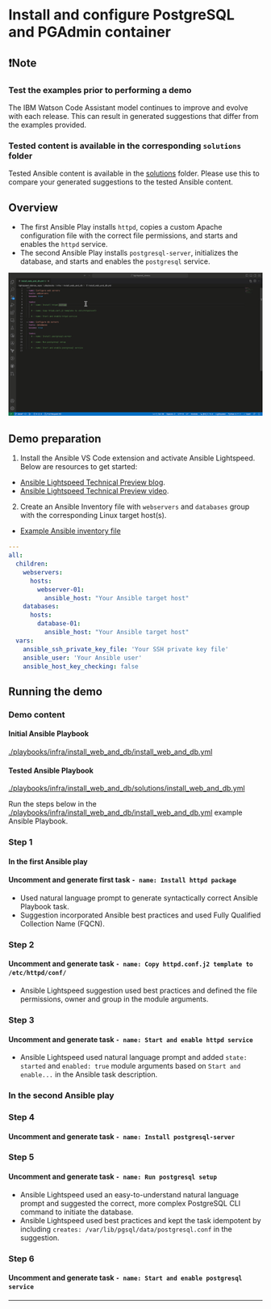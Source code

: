 # Install and configure PostgreSQL and PGAdmin container

## ❗️Note

### Test the examples prior to performing a demo

The IBM Watson Code Assistant model continues to improve and evolve with each release. This can result in generated suggestions that differ from the examples provided.

### Tested content is available in the corresponding `solutions` folder

Tested Ansible content is available in the [solutions](./solutions/) folder. Please use this to compare your generated suggestions to the tested Ansible content.

## Overview

- The first Ansible Play installs `httpd`, copies a custom Apache configuration file with the correct file permissions, and starts and enables the `httpd` service.
- The second Ansible Play installs `postgresql-server`, initializes the database, and starts and enables the `postgresql` service.

![](../../../assets/img/lightspeed_app_and_db_demo.gif)

## Demo preparation

1. Install the Ansible VS Code extension and activate Ansible Lightspeed. Below are resources to get started:

- [Ansible Lightspeed Technical Preview blog](https://www.ansible.com/blog/welcome-to-the-ansible-lightspeed-technical-preview).
- [Ansible Lightspeed Technical Preview video](https://youtu.be/yfXcGB7l0II).

2. Create an Ansible Inventory file with `webservers` and `databases` group with the corresponding Linux target host(s).

- [Example Ansible inventory file](./inventory/inventory.yml)

```yaml
---
all:
  children:
    webservers:
      hosts:
        webserver-01:
          ansible_host: "Your Ansible target host"
    databases:
      hosts:
        database-01:
          ansible_host: "Your Ansible target host"
  vars:
    ansible_ssh_private_key_file: 'Your SSH private key file'
    ansible_user: 'Your Ansible user'
    ansible_host_key_checking: false

```

## Running the demo

### Demo content

#### Initial Ansible Playbook

[./playbooks/infra/install_web_and_db/install_web_and_db.yml](./install_web_and_db.yml)

#### Tested Ansible Playbook

[./playbooks/infra/install_web_and_db/solutions/install_web_and_db.yml](./solutions/install_web_and_db.yml)

Run the steps below in the [./playbooks/infra/install_web_and_db/install_web_and_db.yml](./install_web_and_db.yml) example Ansible Playbook.

### Step 1

#### **In the first Ansible play**

#### Uncomment and generate first task `- name: Install httpd package`

- Used natural language prompt to generate syntactically correct Ansible Playbook task.
- Suggestion incorporated Ansible best practices and used Fully Qualified Collection Name (FQCN).

### Step 2

#### Uncomment and generate task `- name: Copy httpd.conf.j2 template to /etc/httpd/conf/`

- Ansible Lightspeed suggestion used best practices and defined the file permissions, owner and group in the module arguments.

### Step 3

#### Uncomment and generate task `- name: Start and enable httpd service`

- Ansible Lightspeed used natural language prompt and added `state: started` and `enabled: true` module arguments based on `Start and enable...` in the Ansible task description.

### **In the second Ansible play**

### Step 4

#### Uncomment and generate task `- name: Install postgresql-server`

### Step 5

#### Uncomment and generate task `- name: Run postgresql setup`

- Ansible Lightspeed used an easy-to-understand natural language prompt and suggested the correct, more complex PostgreSQL CLI command to initiate the database.
- Ansible Lightspeed used best practices and kept the task idempotent by including `creates: /var/lib/pgsql/data/postgresql.conf` in the suggestion.

### Step 6

#### Uncomment and generate task `- name: Start and enable postgresql service`

---
